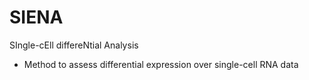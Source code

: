 # SIENA
SIngle-cEll differeNtial Analysis 
 * Method to assess differential expression over single-cell RNA data